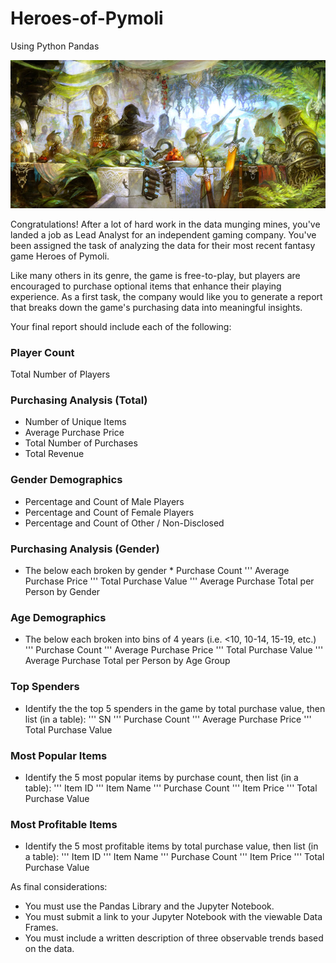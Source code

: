 # Heroes-of-Pymoli 
Using Python Pandas 

![HeroesofPymoli](https://github.com/GreciaWhite/Heroes-of-Pymoli/blob/master/Fantasy.jpg)


Congratulations! After a lot of hard work in the data munging mines, you've landed a job as Lead Analyst for an independent gaming company. You've been assigned the task of analyzing the data for their most recent fantasy game Heroes of Pymoli.

Like many others in its genre, the game is free-to-play, but players are encouraged to purchase optional items that enhance their playing experience. As a first task, the company would like you to generate a report that breaks down the game's purchasing data into meaningful insights.

Your final report should include each of the following:

### Player Count
Total Number of Players <br>

### Purchasing Analysis (Total) <br>
* Number of Unique Items
* Average Purchase Price
* Total Number of Purchases
* Total Revenue <br>

### Gender Demographics
* Percentage and Count of Male Players
* Percentage and Count of Female Players
* Percentage and Count of Other / Non-Disclosed <br>

### Purchasing Analysis (Gender)
* The below each broken by gender
       * Purchase Count
''' Average Purchase Price
''' Total Purchase Value
''' Average Purchase Total per Person by Gender <br>

### Age Demographics
* The below each broken into bins of 4 years (i.e. <10, 10-14, 15-19, etc.)
''' Purchase Count
''' Average Purchase Price
''' Total Purchase Value
''' Average Purchase Total per Person by Age Group<br>

### Top Spenders
* Identify the the top 5 spenders in the game by total purchase value, then list (in a table):
''' SN
''' Purchase Count
''' Average Purchase Price
''' Total Purchase Value

### Most Popular Items
* Identify the 5 most popular items by purchase count, then list (in a table):
''' Item ID
''' Item Name
''' Purchase Count
''' Item Price
''' Total Purchase Value <br>

### Most Profitable Items
* Identify the 5 most profitable items by total purchase value, then list (in a table):
''' Item ID
''' Item Name
''' Purchase Count
''' Item Price
''' Total Purchase Value <br>
 
As final considerations: <br>

* You must use the Pandas Library and the Jupyter Notebook.
* You must submit a link to your Jupyter Notebook with the viewable Data Frames.
* You must include a written description of three observable trends based on the data.
